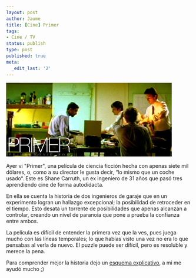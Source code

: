 ```yaml
---
layout: post
author: Jaume
title: [Cine] Primer
tags:
- Cine / TV
status: publish
type: post
published: true
meta:
  _edit_last: '2'
---
```

<img src="../images_posts/primer.jpg" alt="primer" class="center noborder"/>

Ayer vi "Primer", una película de ciencia ficción hecha con apenas siete mil dólares, o, como a su director le gusta decir, &#8220;lo mismo que un coche usado&#8220;. Este es Shane Carruth, un ex ingeniero de 31 años que pasó tres aprendiendo cine de forma autodidacta.

En ella se cuenta la historia de dos ingenieros de garaje que en un experimento logran un hallazgo excepcional; la posibilidad de retroceder en el tiempo. Esto desata un torrente de posibilidades que apenas alcanzan a controlar, creando un nivel de paranoia que pone a prueba la confianza entre ambos.

La película es difícil de entender la primera vez que la ves, pues juega mucho con las líneas temporales; lo que habías visto una vez no era lo que pensabas al verla de nuevo. El puzzle puede ser difícil, pero es resoluble y merece la pena.

Para comprender mejor la historia dejo un <a href="http://www.freeweb.hu/neuwanstein/primer_timeline.jpg">esquema explicativo</a>, a mi me ayudó mucho ;) 
